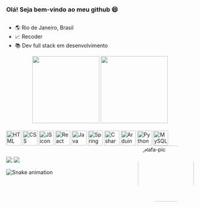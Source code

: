 ### Olá! Seja bem-vindo ao meu github 😄
##

- 🌎 Rio de Janeiro, Brasil
- 📈 Recoder
- 📚 Dev full stack em desenvolvimento

<div align="center">
  <img height="180em" src="https://github-readme-stats.vercel.app/api?username=LucasRoque021&show_icons=true&theme=dracula&include_all_commits=true&count_private=true"/>
  <img height="180em" src="https://github-readme-stats.vercel.app/api/top-langs/?username=LucasRoque021&layout=compact&langs_count=7&theme=dracula"/>
</div>
<section style="display:inline_block">
  <br/>
  <img height="40em" align="center" alt="HTML icon" src="https://cdn.jsdelivr.net/gh/devicons/devicon/icons/html5/html5-original-wordmark.svg" />
  <img height="40em" align="center" alt="CSS icon" src="https://cdn.jsdelivr.net/gh/devicons/devicon/icons/css3/css3-original-wordmark.svg" />
  <img height="40em" align="center" alt="JS icon" src="https://cdn.jsdelivr.net/gh/devicons/devicon/icons/javascript/javascript-original.svg" />
  <img height="40em" align="center" alt="React JS icon" src="https://cdn.jsdelivr.net/gh/devicons/devicon/icons/react/react-original.svg" />
  <img height="40em" align="center" alt="Java icon" src="https://cdn.jsdelivr.net/gh/devicons/devicon/icons/java/java-original-wordmark.svg" />
  <img height="40em" align="center" alt="Spring icon" src="https://cdn.jsdelivr.net/gh/devicons/devicon/icons/spring/spring-original.svg" />
  <img height="40em" align="center" alt="C sharp icon" src="https://cdn.jsdelivr.net/gh/devicons/devicon/icons/csharp/csharp-original.svg" />    
  <img height="40em" align="center" alt="Arduino icon" src="https://cdn.jsdelivr.net/gh/devicons/devicon/icons/arduino/arduino-original.svg" /> 
  <img height="40em" align="center" alt="Python icon" src="https://cdn.jsdelivr.net/gh/devicons/devicon/icons/python/python-original.svg" />
  <img height="40em" align="center" alt="MySQL icon" src="https://cdn.jsdelivr.net/gh/devicons/devicon/icons/mysql/mysql-original.svg" />
  <img align="right" alt="Rafa-pic" height="150" style="border-radius:50px;" src="https://media.giphy.com/media/fwbZnTftCXVocKzfxR/giphy.gif">
</section> 

##

<section>
  <a href="https://www.linkedin.com/in/lucasroque21/" target="_blank"><img src="https://img.shields.io/badge/LinkedIn-0077B5?style=for-the-badge&logo=linkedin&logoColor=white"/></a>
  <a href="https://www.instagram.com/lucasroque21/" target="_blank"><img src="https://img.shields.io/badge/Instagram-E4405F?style=for-the-badge&logo=instagram&logoColor=white"/></a>
  
  ![Snake animation](https://github.com/LucasRoque021/LucasRoque021/blob/output/github-contribution-grid-snake.svg)
  
</section>



